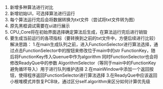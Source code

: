 1.	新增多种算法进行对比
2.	新增初始UI，可选择算法进行运行
3.	每个算法运行完后会将数据转换为txt文件（尝试将txt文件转为图）
4.	原先黑框调试需要在ui进行展示
5.	CPU_Core将在初始界面选择确定算法后生成，在算法运行完后进行销毁
6.	要生成当前运行的各项指标（要转换到之前的txt文件中，方便后续进行比较）
解决思路：
1.在main生成队列之前，进入FunctionSelector进行算法选择，通过点击FunctionSelector中的按钮来修改位于main中的str FunctionKey，随后将FunctionKey传入Quenue中作为algorithm
    同时FunctionSelector也会将修改ReadyQue中的参数 AlgorithmSelector（等同于main中的FunctionKey避免循环导入）用于进行队列维护选择
2.在mainWindow中添加一个返回按钮，使得程序返回FunctionSelector进行算法选择
3.在ReadyQue中应该返回小根堆模式并恢复PCB块，通过区分self.algorithm来区分如何计算优先级

